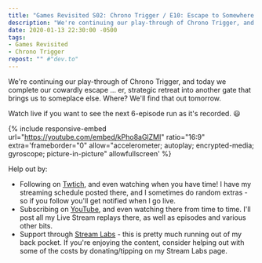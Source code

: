 ```yaml
---
title: "Games Revisited S02: Chrono Trigger / E10: Escape to Somewhere and What We Found There"
description: "We're continuing our play-through of Chrono Trigger, and today we complete our cowardly escape &hellip; er, strategic retreat into another gate that brings us to someplace else. Where? We'll find that out tomorrow."
date: 2020-01-13 22:30:00 -0500
tags:
- Games Revisited
- Chrono Trigger
repost: "" #"dev.to"
---
```


We're continuing our play-through of Chrono Trigger, and today we complete our cowardly escape &hellip; er, strategic retreat into another gate that brings us to someplace else. Where? We'll find that out tomorrow.

Watch live if you want to see the next 6-episode run as it's recorded. :smiley:
<!--more-->

{% include responsive-embed url="https://youtube.com/embed/kPho8aGlZMI" ratio="16:9" extra='frameborder="0" allow="accelerometer; autoplay; encrypted-media; gyroscope; picture-in-picture" allowfullscreen' %}

Help out by:
 * Following on [Twtich](https://twitch.tv/AnonJr_Live), and even watching when you have time! I have my streaming schedule posted there, and I sometimes do random extras - so if you follow you'll get notified when I go live.
 * Subscribing on [YouTube](http://www.youtube.com/channel/UCXafqhKHbkSUIrq0LAuu0tw), and even watching there from time to time. I'll post all my Live Stream replays there, as well as episodes and various other bits.
 * Support through [Stream Labs](https://streamlabs.com/anonjr_live) - this is pretty much running out of my back pocket. If you're enjoying the content, consider helping out with some of the costs by donating/tipping on my Stream Labs page.